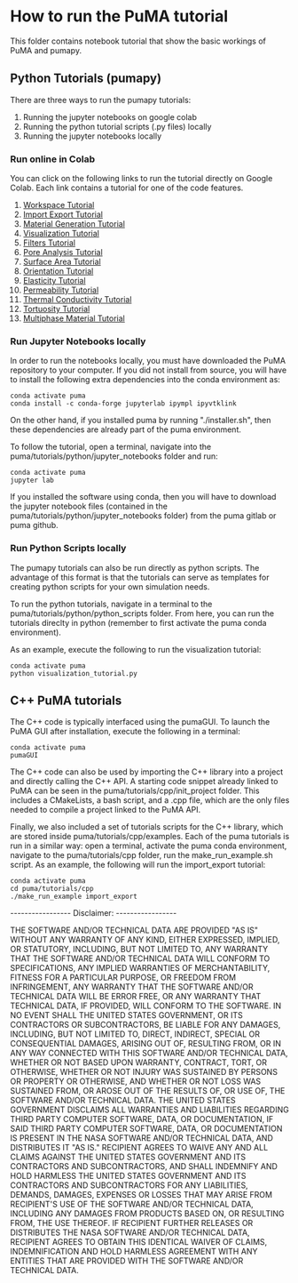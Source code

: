 # How to run the PuMA tutorial
This folder contains notebook tutorial that show the basic workings of PuMA and pumapy. 

## Python Tutorials (pumapy)
There are three ways to run the pumapy tutorials: 
1. Running the jupyter notebooks on google colab
1. Running the python tutorial scripts (.py files) locally
1. Running the jupyter notebooks locally


### Run online in Colab
You can click on the following links to run the tutorial directly on Google Colab. Each link contains a tutorial for one of the code features. 
1. [Workspace Tutorial](https://colab.research.google.com/github/nasa/puma/blob/main/tutorials/python/jupyter_notebooks/workspace_tutorial.ipynb)
1. [Import Export Tutorial](https://colab.research.google.com/github/nasa/puma/blob/main/tutorials/python/jupyter_notebooks/import_export_tutorial.ipynb)
1. [Material Generation Tutorial](https://colab.research.google.com/github/nasa/puma/blob/main/tutorials/python/jupyter_notebooks/generation_tutorial.ipynb)
1. [Visualization Tutorial](https://colab.research.google.com/github/nasa/puma/blob/main/tutorials/python/jupyter_notebooks/visualization_tutorial.ipynb)
1. [Filters Tutorial](https://colab.research.google.com/github/nasa/puma/blob/main/tutorials/python/jupyter_notebooks/filters_tutorial.ipynb)
1. [Pore Analysis Tutorial](https://colab.research.google.com/github/nasa/puma/blob/main/tutorials/python/jupyter_notebooks/pore_identification_tutorial.ipynb)
1. [Surface Area Tutorial](https://colab.research.google.com/github/nasa/puma/blob/main/tutorials/python/jupyter_notebooks/surface_area_tutorial.ipynb)
1. [Orientation Tutorial](https://colab.research.google.com/github/nasa/puma/blob/main/tutorials/python/jupyter_notebooks/orientation_tutorial.ipynb)
1. [Elasticity Tutorial](https://colab.research.google.com/github/nasa/puma/blob/main/tutorials/python/jupyter_notebooks/elasticity_tutorial.ipynb)
1. [Permeability Tutorial](https://colab.research.google.com/github/nasa/puma/blob/main/tutorials/python/jupyter_notebooks/permeability_tutorial.ipynb)
1. [Thermal Conductivity Tutorial](https://colab.research.google.com/github/nasa/puma/blob/main/tutorials/python/jupyter_notebooks/thermal_conductivity_tutorial.ipynb)
1. [Tortuosity Tutorial](https://colab.research.google.com/github/nasa/puma/blob/main/tutorials/python/jupyter_notebooks/tortuosity_tutorial.ipynb)
1. [Multiphase Material Tutorial](https://colab.research.google.com/github/nasa/puma/blob/main/tutorials/python/jupyter_notebooks/multiphase_tutorial.ipynb)


### Run Jupyter Notebooks locally
In order to run the notebooks locally, you must have downloaded the PuMA repository to your computer. 
If you did not install from source, you will have to install the following extra dependencies into the conda environment as: 

    conda activate puma
    conda install -c conda-forge jupyterlab ipympl ipyvtklink

On the other hand, if you installed puma by running "./installer.sh", then these dependencies are already part of the puma environment. 

To follow the tutorial, open a terminal, navigate into the puma/tutorials/python/jupyter_notebooks folder and run:

    conda activate puma
    jupyter lab
    
If you installed the software using conda, then you will have to download the jupyter notebook files
(contained in the puma/tutorials/python/jupyter_notebooks folder) from the puma gitlab or puma github. 


### Run Python Scripts locally
The pumapy tutorials can also be run directly as python scripts. The advantage of this format is that the tutorials can 
serve as templates for creating python scripts for your own simulation needs. 

To run the python tutorials, navigate in a terminal to the puma/tutorials/python/python_scripts folder. 
From here, you can run the tutorials direclty in python (remember to first activate the puma conda environment). 

As an example, execute the following to run the visualization tutorial: 

    conda activate puma
    python visualization_tutorial.py


## C++ PuMA tutorials
The C++ code is typically interfaced using the pumaGUI. To launch the PuMA GUI after installation, 
execute the following in a terminal: 

    conda activate puma
    pumaGUI
    
The C++ code can also be used by importing the C++ library into a project and directly calling the C++ API. 
A starting code snippet already linked to PuMA can be seen in the puma/tutorials/cpp/init_project folder. 
This includes a CMakeLists, a bash script, and a .cpp file, which are the only files needed to compile a project 
linked to the PuMA API. 

Finally, we also included a set of tutorials scripts for the C++ library, which are stored inside puma/tutorials/cpp/examples.
Each of the puma tutorials is run in a similar way: open a terminal, activate the puma conda environment, navigate 
to the puma/tutorials/cpp folder, run the make_run_example.sh script. 
As an example, the following will run the import_export tutorial: 

    conda activate puma
    cd puma/tutorials/cpp
    ./make_run_example import_export
    

----------------- Disclaimer: -----------------

THE SOFTWARE AND/OR TECHNICAL DATA ARE PROVIDED "AS IS" WITHOUT ANY WARRANTY OF ANY KIND, EITHER EXPRESSED, IMPLIED, OR STATUTORY, INCLUDING, BUT NOT LIMITED TO, ANY WARRANTY THAT THE SOFTWARE AND/OR TECHNICAL DATA WILL CONFORM TO  SPECIFICATIONS, ANY IMPLIED WARRANTIES OF MERCHANTABILITY, FITNESS FOR A PARTICULAR PURPOSE, OR FREEDOM FROM  INFRINGEMENT, ANY WARRANTY THAT THE SOFTWARE AND/OR TECHNICAL DATA WILL BE ERROR FREE, OR ANY WARRANTY THAT  TECHNICAL DATA, IF PROVIDED, WILL CONFORM TO THE SOFTWARE.  IN NO EVENT SHALL THE UNITED STATES GOVERNMENT, OR ITS  CONTRACTORS OR SUBCONTRACTORS, BE LIABLE FOR ANY DAMAGES, INCLUDING, BUT NOT LIMITED TO, DIRECT, INDIRECT, SPECIAL OR  CONSEQUENTIAL DAMAGES, ARISING OUT OF, RESULTING FROM, OR IN ANY WAY CONNECTED WITH THIS SOFTWARE AND/OR TECHNICAL DATA, WHETHER OR NOT BASED UPON WARRANTY, CONTRACT, TORT, OR OTHERWISE, WHETHER OR NOT INJURY WAS SUSTAINED BY PERSONS OR  PROPERTY OR OTHERWISE, AND WHETHER OR NOT LOSS WAS SUSTAINED FROM, OR AROSE OUT OF THE RESULTS OF, OR USE OF, THE SOFTWARE AND/OR TECHNICAL DATA.
THE UNITED STATES GOVERNMENT DISCLAIMS ALL WARRANTIES AND LIABILITIES REGARDING THIRD PARTY COMPUTER SOFTWARE,  DATA, OR DOCUMENTATION, IF  SAID THIRD PARTY COMPUTER SOFTWARE, DATA, OR DOCUMENTATION IS PRESENT IN THE NASA SOFTWARE  AND/OR TECHNICAL DATA, AND DISTRIBUTES IT "AS IS."
RECIPIENT AGREES TO WAIVE ANY AND ALL CLAIMS AGAINST THE UNITED STATES GOVERNMENT AND ITS CONTRACTORS AND  SUBCONTRACTORS, AND SHALL INDEMNIFY AND HOLD HARMLESS THE UNITED STATES GOVERNMENT AND ITS CONTRACTORS AND  SUBCONTRACTORS FOR ANY LIABILITIES, DEMANDS, DAMAGES, EXPENSES OR LOSSES THAT MAY ARISE FROM RECIPIENT'S USE OF THE SOFTWARE AND/OR TECHNICAL DATA, INCLUDING ANY DAMAGES FROM PRODUCTS BASED ON, OR RESULTING FROM, THE USE THEREOF.
IF RECIPIENT FURTHER RELEASES OR DISTRIBUTES THE NASA SOFTWARE AND/OR TECHNICAL DATA, RECIPIENT AGREES TO OBTAIN THIS IDENTICAL WAIVER OF CLAIMS, INDEMNIFICATION AND HOLD HARMLESS AGREEMENT WITH ANY ENTITIES THAT ARE PROVIDED WITH THE SOFTWARE  AND/OR TECHNICAL DATA.
